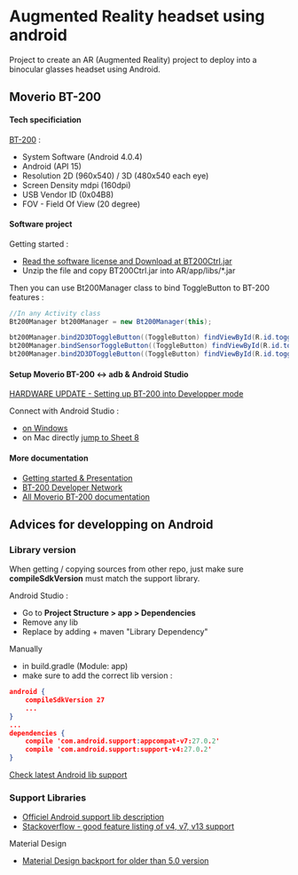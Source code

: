 # Augmented Reality headset using android
Project to create an AR (Augmented Reality) project to deploy into a binocular glasses headset using Android.


## Moverio BT-200

#### Tech specificiation

[BT-200](https://tech.moverio.epson.com/en/bt-200/pdf/bt200_tiw1405ce.pdf) :

* System Software (Android 4.0.4)
* Android (API 15)
* Resolution 2D (960x540) / 3D (480x540 each eye) 
* Screen Density mdpi (160dpi)
* USB Vendor ID (0x04B8)
* FOV - Field Of View (20 degree)

#### Software project

Getting started :

* [Read the software license and Download at BT200Ctrl.jar](https://tech.moverio.epson.com/en/bt-200/sdk_download.html)
* Unzip the file and copy BT200Ctrl.jar into AR/app/libs/*.jar

Then you can use Bt200Manager class to bind ToggleButton to BT-200 features :

```Java
//In any Activity class
Bt200Manager bt200Manager = new Bt200Manager(this);

bt200Manager.bind2D3DToggleButton((ToggleButton) findViewById(R.id.toggleButton_2d3d));
bt200Manager.bindSensorToggleButton((ToggleButton) findViewById(R.id.toggleButton_sensor));
bt200Manager.bind2D3DToggleButton((ToggleButton) findViewById(R.id.toggleButton_amute));
```

#### Setup Moverio BT-200 <-> adb & Android Studio

[HARDWARE UPDATE - Setting up BT-200 into Developper mode](https://tech.moverio.epson.com/en/bt-200/pdf/bt200_dos1602_en.pdf)

Connect with Android Studio :

* [on Windows](https://tech.moverio.epson.com/en/bt-200/pdf/bt200_adb1505a_en.pdf)
* on Mac directly [jump to Sheet 8](https://tech.moverio.epson.com/en/bt-200/pdf/bt200_adb1505a_en.pdf)


#### More documentation

* [Getting started & Presentation](https://www.slideshare.net/prelaunchlabs/epson-moverio-bt200-developer-getting-started)
* [BT-200 Developer Network](https://tech.moverio.epson.com/en/bt-200/)
* [All Moverio BT-200 documentation](https://tech.moverio.epson.com/en/bt-200/tools.html)

## Advices for developping on Android

### Library version

When getting / copying sources from other repo, just make sure **compileSdkVersion** must match the support library.

Android Studio : 

* Go to **Project Structure > app > Dependencies**
* Remove any lib
* Replace by adding + maven "Library Dependency"


Manually 

* in build.gradle (Module: app) 
* make sure to add the correct lib version :

```JSON
android {
    compileSdkVersion 27
    ...
}
...
dependencies {
    compile 'com.android.support:appcompat-v7:27.0.2'
    compile 'com.android.support:support-v4:27.0.2'
}
```

[Check latest Android lib support](https://developer.android.com/topic/libraries/support-library/packages.html)

### Support Libraries

* [Officiel Android support lib description](https://developer.android.com/topic/libraries/support-library/index.html)
* [Stackoverflow - good feature listing of v4, v7, v13 support](https://stackoverflow.com/questions/29049908/appcompat-compatibility-and-support-libraries-for-lollipop-if-minimum-sdk-14)

Material Design

* [Material Design backport for older than 5.0 version](https://developer.android.com/training/material/compatibility.html)